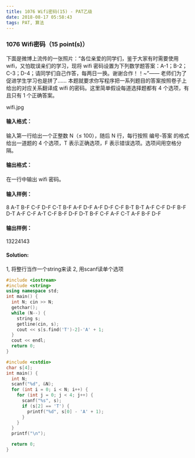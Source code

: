 ```yaml
---
title: 1076 Wifi密码(15) - PAT乙级
date: 2018-08-17 05:58:43
tags: PAT, 算法
---
```


### 1076 Wifi密码（15 point(s)）

下面是微博上流传的一张照片：“各位亲爱的同学们，鉴于大家有时需要使用 wifi，又怕耽误亲们的学习，现将 wifi 密码设置为下列数学题答案：A-1；B-2；C-3；D-4；请同学们自己作答，每两日一换。谢谢合作！！~”—— 老师们为了促进学生学习也是拼了…… 本题就要求你写程序把一系列题目的答案按照卷子上给出的对应关系翻译成 wifi 的密码。这里简单假设每道选择题都有 4 个选项，有且只有 1 个正确答案。

wifi.jpg

####  输入格式：
输入第一行给出一个正整数 N（≤ 100），随后 N 行，每行按照 编号-答案 的格式给出一道题的 4 个选项，T 表示正确选项，F 表示错误选项。选项间用空格分隔。

#### 输出格式：
在一行中输出 wifi 密码。

#### 输入样例：
8
A-T B-F C-F D-F
C-T B-F A-F D-F
A-F D-F C-F B-T
B-T A-F C-F D-F
B-F D-T A-F C-F
A-T C-F B-F D-F
D-T B-F C-F A-F
C-T A-F B-F D-F

#### 输出样例：
13224143

#### Solution:

1, 将整行当作一个string来读
2, 用scanf读单个选项

```cpp
#include <iostream>
#include <string>
using namespace std;
int main() {
  int N; cin >> N;
  getchar();
  while (N--) {
    string s;
    getline(cin, s);
    cout << s[s.find('T')-2]-'A' + 1;
  }
  cout << endl;
  return 0;
}
```

```cpp
#include <cstdio>
char s[4];
int main() {
  int N;
  scanf("%d", &N);
  for (int i = 0; i < N; i++) {
    for (int j = 0; j < 4; j++) {
      scanf("%s", s);
      if (s[2] == 'T') {
        printf("%d", s[0] - 'A' + 1);
      }
    }
  }
  printf("\n");

  return 0;
}
```


